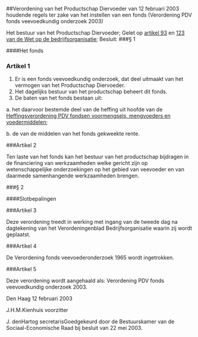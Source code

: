 <meta http-equiv='Content-Type' content='text/html; charset=utf-8' />

##Verordening van het Productschap Diervoeder van 12 februari 2003 houdende regels ter zake van het instellen van een fonds (Verordening PDV fonds veevoedkundig onderzoek 2003)

Het bestuur van het Productschap Diervoeder;
Gelet op [artikel 93](../../../../../../../../wet/wet/op/de/bedrijfsorganisatie/BWBR0002058/README.md) en [123 van de Wet op de bedrijfsorganisatie](../../../../../../../../wet/wet/op/de/bedrijfsorganisatie/BWBR0002058/README.md);
Besluit:
###§ 1 

####Het fonds

### Artikel  1  

1.  Er is een fonds veevoedkundig onderzoek, dat deel uitmaakt van het vermogen van het Productschap Diervoeder.   
2.  Het dagelijks bestuur van het productschap beheert dit fonds.   
3.  De baten van het fonds bestaan uit: 

a. het daarvoor bestemde deel van de heffing uit hoofde van de [Heffingsverordening PDV fondsen voormengsels, mengvoeders en voedermiddelen](../../../../../../../../pbo/heffingsverordening/pdv/fondsen/voormengsels/mengvoeders/en/voedermiddelen/etc/BWBR0019021/README.md);  

b. de van de middelen van het fonds gekweekte rente.    

###Artikel 2 

Ten laste van het fonds kan het bestuur van het productschap bijdragen in de financiering van werkzaamheden welke gericht zijn op wetenschappelijke onderzoekingen op het gebied van veevoeder en van daarmede samenhangende werkzaamheden brengen.

###§ 2 

####Slotbepalingen

###Artikel 3 

Deze verordening treedt in werking met ingang van de tweede dag na dagtekening van het Verordeningenblad Bedrijfsorganisatie waarin zij wordt geplaatst.

###Artikel 4 

De Verordening fonds veevoederonderzoek 1965 wordt ingetrokken.

###Artikel 5 

Deze verordening wordt aangehaald als: Verordening PDV fonds veevoedkundig onderzoek 2003.

Den Haag
12 februari 2003

J.H.M.Kienhuis
voorzitter

J. denHartog
secretarisGoedgekeurd door de Bestuurskamer van de Sociaal-Economische Raad bij besluit van 22 mei 2003.
